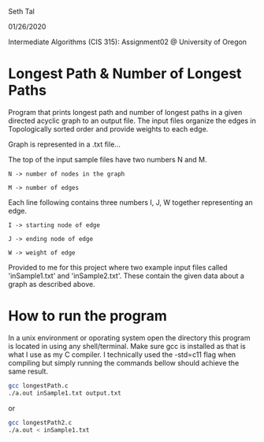 Seth Tal

01/26/2020

Intermediate Algorithms (CIS 315): Assignment02 @ University of Oregon

# Longest Path & Number of Longest Paths
Program that prints longest path and number of longest paths in a given directed acyclic graph to an output file.
The input files organize the edges in Topologically sorted order and provide weights to each edge.

Graph is represented in a .txt file...

The top of the input sample files have two numbers N and M. 
    
    N -> number of nodes in the graph
    
    M -> number of edges

Each line following contains three numbers I, J, W together representing an edge.
    
    I -> starting node of edge
    
    J -> ending node of edge
    
    W -> weight of edge
    
Provided to me for this project where two example input files called 'inSample1.txt' and 'inSample2.txt'.
These contain the given data about a graph as described above.

# How to run the program

In a unix environment or oporating system open the directory this program is located in using any shell/terminal.
Make sure gcc is installed as that is what I use as my C compiler. I technically used the -std=c11 flag when compiling
but simply running the commands bellow should achieve the same result.

```bash
gcc longestPath.c
./a.out inSample1.txt output.txt
```
or
```bash
gcc longestPath2.c
./a.out < inSample1.txt
```

